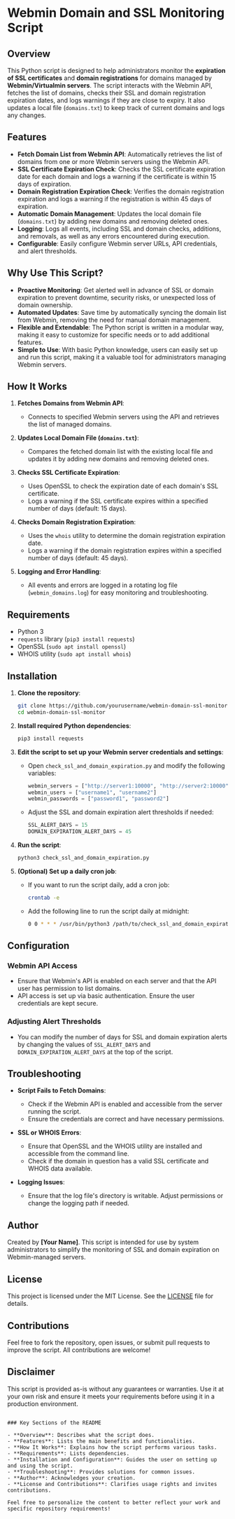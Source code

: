 # Webmin Domain and SSL Monitoring Script

## Overview

This Python script is designed to help administrators monitor the **expiration of SSL certificates** and **domain registrations** for domains managed by **Webmin/Virtualmin servers**. The script interacts with the Webmin API, fetches the list of domains, checks their SSL and domain registration expiration dates, and logs warnings if they are close to expiry. It also updates a local file (`domains.txt`) to keep track of current domains and logs any changes.

## Features

- **Fetch Domain List from Webmin API**: Automatically retrieves the list of domains from one or more Webmin servers using the Webmin API.
- **SSL Certificate Expiration Check**: Checks the SSL certificate expiration date for each domain and logs a warning if the certificate is within 15 days of expiration.
- **Domain Registration Expiration Check**: Verifies the domain registration expiration and logs a warning if the registration is within 45 days of expiration.
- **Automatic Domain Management**: Updates the local domain file (`domains.txt`) by adding new domains and removing deleted ones.
- **Logging**: Logs all events, including SSL and domain checks, additions, and removals, as well as any errors encountered during execution.
- **Configurable**: Easily configure Webmin server URLs, API credentials, and alert thresholds.

## Why Use This Script?

- **Proactive Monitoring**: Get alerted well in advance of SSL or domain expiration to prevent downtime, security risks, or unexpected loss of domain ownership.
- **Automated Updates**: Save time by automatically syncing the domain list from Webmin, removing the need for manual domain management.
- **Flexible and Extendable**: The Python script is written in a modular way, making it easy to customize for specific needs or to add additional features.
- **Simple to Use**: With basic Python knowledge, users can easily set up and run this script, making it a valuable tool for administrators managing Webmin servers.

## How It Works

1. **Fetches Domains from Webmin API**:
   - Connects to specified Webmin servers using the API and retrieves the list of managed domains.
   
2. **Updates Local Domain File (`domains.txt`)**:
   - Compares the fetched domain list with the existing local file and updates it by adding new domains and removing deleted ones.

3. **Checks SSL Certificate Expiration**:
   - Uses OpenSSL to check the expiration date of each domain's SSL certificate.
   - Logs a warning if the SSL certificate expires within a specified number of days (default: 15 days).

4. **Checks Domain Registration Expiration**:
   - Uses the `whois` utility to determine the domain registration expiration date.
   - Logs a warning if the domain registration expires within a specified number of days (default: 45 days).

5. **Logging and Error Handling**:
   - All events and errors are logged in a rotating log file (`webmin_domains.log`) for easy monitoring and troubleshooting.

## Requirements

- Python 3
- `requests` library (`pip3 install requests`)
- OpenSSL (`sudo apt install openssl`)
- WHOIS utility (`sudo apt install whois`)

## Installation

1. **Clone the repository**:
   ```bash
   git clone https://github.com/yourusername/webmin-domain-ssl-monitor.git
   cd webmin-domain-ssl-monitor
   ```

2. **Install required Python dependencies**:
   ```bash
   pip3 install requests
   ```

3. **Edit the script to set up your Webmin server credentials and settings**:
   - Open `check_ssl_and_domain_expiration.py` and modify the following variables:
     ```python
     webmin_servers = ["http://server1:10000", "http://server2:10000"]
     webmin_users = ["username1", "username2"]
     webmin_passwords = ["password1", "password2"]
     ```
   - Adjust the SSL and domain expiration alert thresholds if needed:
     ```python
     SSL_ALERT_DAYS = 15
     DOMAIN_EXPIRATION_ALERT_DAYS = 45
     ```

4. **Run the script**:
   ```bash
   python3 check_ssl_and_domain_expiration.py
   ```

5. **(Optional) Set up a daily cron job**:
   - If you want to run the script daily, add a cron job:
     ```bash
     crontab -e
     ```
   - Add the following line to run the script daily at midnight:
     ```bash
     0 0 * * * /usr/bin/python3 /path/to/check_ssl_and_domain_expiration.py
     ```

## Configuration

### Webmin API Access
- Ensure that Webmin's API is enabled on each server and that the API user has permission to list domains.
- API access is set up via basic authentication. Ensure the user credentials are kept secure.

### Adjusting Alert Thresholds
- You can modify the number of days for SSL and domain expiration alerts by changing the values of `SSL_ALERT_DAYS` and `DOMAIN_EXPIRATION_ALERT_DAYS` at the top of the script.

## Troubleshooting

- **Script Fails to Fetch Domains**: 
  - Check if the Webmin API is enabled and accessible from the server running the script.
  - Ensure the credentials are correct and have necessary permissions.

- **SSL or WHOIS Errors**: 
  - Ensure that OpenSSL and the WHOIS utility are installed and accessible from the command line.
  - Check if the domain in question has a valid SSL certificate and WHOIS data available.

- **Logging Issues**:
  - Ensure that the log file's directory is writable. Adjust permissions or change the logging path if needed.

## Author

Created by **[Your Name]**. This script is intended for use by system administrators to simplify the monitoring of SSL and domain expiration on Webmin-managed servers.

## License

This project is licensed under the MIT License. See the [LICENSE](LICENSE) file for details.

## Contributions

Feel free to fork the repository, open issues, or submit pull requests to improve the script. All contributions are welcome!

## Disclaimer

This script is provided as-is without any guarantees or warranties. Use it at your own risk and ensure it meets your requirements before using it in a production environment.
```

### Key Sections of the README

- **Overview**: Describes what the script does.
- **Features**: Lists the main benefits and functionalities.
- **How It Works**: Explains how the script performs various tasks.
- **Requirements**: Lists dependencies.
- **Installation and Configuration**: Guides the user on setting up and using the script.
- **Troubleshooting**: Provides solutions for common issues.
- **Author**: Acknowledges your creation.
- **License and Contributions**: Clarifies usage rights and invites contributions.

Feel free to personalize the content to better reflect your work and specific repository requirements!
